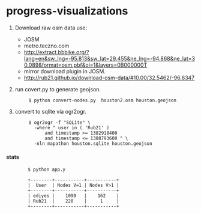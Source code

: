 progress-visualizations
=======================
1. Download raw osm data
	use:
	- JOSM
	- metro.teczno.com
	- http://extract.bbbike.org/?lang=en&sw_lng=-95.813&sw_lat=29.455&ne_lng=-94.868&ne_lat=30.089&format=osm.pbf&oi=1&layers=0B000000T
	- mirror download plugin in JOSM.
	- http://rub21.github.io/download-osm-data/#10.00/32.5462/-96.6347

2. run covert.py to generate geojson. 

			$ python convert-nodes.py  houston2.osm houston.geojson

3. convert to sqlite via ogr2ogr.

			$ ogr2ogr -f "SQLite" \
			  -where " user in ( 'Rub21' )
			      and timestamp >= 1382918400 
			      and timestamp <= 1388793600 " \
			  -nln mapathon houston.sqlite houston.geojson 

  #### stats

  			$ python app.y

			+--------+-----------+-----------+
			|  User  | Nodes V=1 | Nodes V>1 |
			+--------+-----------+-----------+
			| ediyes |    1090   |    162    |
			| Rub21  |    220    |     1     |
			+--------+-----------+-----------+

